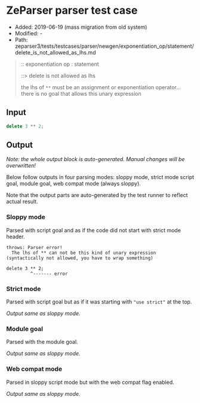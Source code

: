 # ZeParser parser test case

- Added: 2019-06-19 (mass migration from old system)
- Modified: -
- Path: zeparser3/tests/testcases/parser/newgen/exponentiation_op/statement/delete_is_not_allowed_as_lhs.md

> :: exponentiation op : statement
>
> ::> delete  is not allowed as lhs
>
> the lhs of `**` must be an assignment or exponentiation operator... there is no goal that allows this unary expression

## Input

`````js
delete 3 ** 2;
`````

## Output

_Note: the whole output block is auto-generated. Manual changes will be overwritten!_

Below follow outputs in four parsing modes: sloppy mode, strict mode script goal, module goal, web compat mode (always sloppy).

Note that the output parts are auto-generated by the test runner to reflect actual result.

### Sloppy mode

Parsed with script goal and as if the code did not start with strict mode header.

`````
throws: Parser error!
  The lhs of ** can not be this kind of unary expression (syntactically not allowed, you have to wrap something)

delete 3 ** 2;
         ^------- error
`````

### Strict mode

Parsed with script goal but as if it was starting with `"use strict"` at the top.

_Output same as sloppy mode._

### Module goal

Parsed with the module goal.

_Output same as sloppy mode._

### Web compat mode

Parsed in sloppy script mode but with the web compat flag enabled.

_Output same as sloppy mode._

